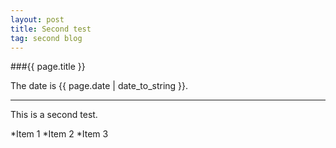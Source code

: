 ```yaml
---
layout: post
title: Second test
tag: second blog
---
```

###{{ page.title }}

The date is {{ page.date | date_to_string }}.

***
This is a second test.

*Item 1
*Item 2
*Item 3

